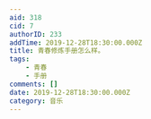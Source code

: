 ```yaml
---
aid: 318
cid: 7
authorID: 233
addTime: 2019-12-28T18:30:00.000Z
title: 青春修炼手册怎么样。
tags:
    - 青春
    - 手册
comments: []
date: 2019-12-28T18:30:00.000Z
category: 音乐
---
```



